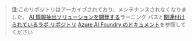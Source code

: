 > **注**:このリポジトリはアーカイブされており、メンテナンスされなくなりました。 [AI 情報抽出ソリューションを開発する](https://learn.microsoft.com/training/paths/ai-extract-information/)ラーニング パスと[関連付けられているラボ リポジトリ](https://github.com/MicrosoftLearning/mslearn-ai-information-extraction) [Azure AI Foundry のドキュメント](https://learn.microsoft.com/azure/ai-foundry/)を参照してください
